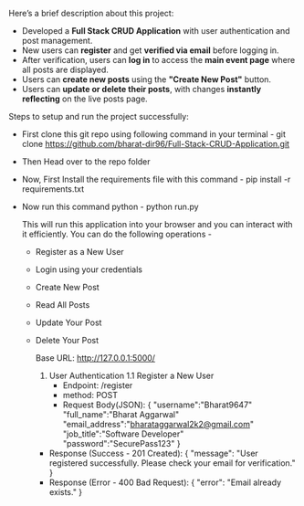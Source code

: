 Here’s a brief description about this project:  

- Developed a **Full Stack CRUD Application** with user authentication and post management.  
- New users can **register** and get **verified via email** before logging in.  
- After verification, users can **log in** to access the **main event page** where all posts are displayed.  
- Users can **create new posts** using the **"Create New Post"** button.  
- Users can **update or delete their posts**, with changes **instantly reflecting** on the live posts page.  

Steps to setup and run the project successfully:
- First clone this git repo using following command in your terminal - git clone https://github.com/bharat-dir96/Full-Stack-CRUD-Application.git
- Then Head over to the repo folder

- Now, First Install the requirements file with this command -                pip install -r requirements.txt
- Now run this command python -                                               python run.py

  This will run this application into your browser and you can interact with it efficiently.
  You can do the following operations -
  - Register as a New User
  - Login using your credentials
  - Create New Post
  - Read All Posts
  - Update Your Post
  - Delete Your Post
 
    Base URL:
    http://127.0.0.1:5000/

    1. User Authentication
       1.1 Register a New User
       - Endpoint: /register
       - method: POST
       - Request Body(JSON):
         {
         "username":"Bharat9647"
         "full_name":"Bharat Aggarwal"
         "email_address":"bharataggarwal2k2@gmail.com"
         "job_title":"Software Developer"
         "password":"SecurePass123"
           }

      - Response (Success - 201 Created):
        {
          "message": "User registered successfully. Please check your email for verification."
        }
      - Response (Error - 400 Bad Request):
        {
          "error": "Email already exists."
        }


        
  

  

  
  
